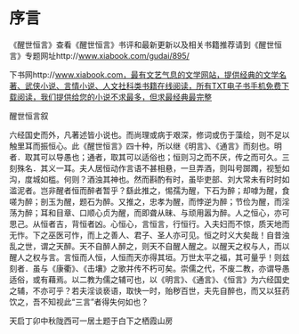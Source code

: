 # 序言
《醒世恒言》查看《醒世恒言》书评和最新更新以及相关书籍推荐请到《醒世恒言》专题网址http://www.xiabook.com/gudai/895/

下书网http://www.xiabook.com，最有文艺气息的文学网站，提供经典的文学名著、武侠小说、言情小说、人文社科类书籍在线阅读，所有TXT电子书手机免费下载阅读，我们提供给您的小说不求最多，但求最经典最完整

醒世恒言叙

六经国史而外，凡著述皆小说也。而尚理或病于艰深，修词或伤于藻绘，则不足以触里耳而振恒心。此《醒世恒言》四十种，所以继《明言》、《通言》而刻也。明者．取其可以导愚也；通者，取其可以适俗也；恒则习之而不厌，传之而可久。三刻殊名．其义一耳。夫人居恒动作言语不甚相悬，一旦弄酒，则叫号踯躅，视堑如沟，度城如槛。何则？酒浊其神也。然而斟酌有时，虽毕吏部、刘大常未有时时如滥泥者。岂非醒者恒而醉者暂乎？繇此推之，惕孺为醒，下石为醉；却嘑为醒，食嗟为醉；剖玉为醒，题石为醉。又推之，忠孝为醒，而悖逆为醉；节俭为醒，而淫荡为醉；耳和目章、口顺心贞为醒，而即聋从昧、与顽用嚣为醉。人之恒心，亦可思己。从恒者吉，背恒者凶。心恒心，言恒言，行恒行。入夫妇而不惊，质天地而无怍。下之巫医可怍，而上之善人、君子、圣人亦可见。恒之时义大矣哉！自昔浊乱之世，谓之天醉。天不自醉人醉之，则天不自醒人醒之。以醒天之权与人，而以醒人之权与言。言恒而人恒，人恒而天亦得其垣。万世太平之福，其可量乎！则兹刻者．虽与《康衢》、《击壤》之歌并传不朽可矣。崇儒之代，不废二教，亦谓导愚适俗，或有藉焉。以二教为儒之辅可也，以《明言》、《通言》、《恒言》为六经国史之辅，不亦可乎？若夫淫谈亵语，取快一时，贻秽百世，夫先自醉也，而又以狂药饮之，吾不知视此“三言”者得失何如也？

天启丁卯中秋陇西可一居土题于白下之栖霞山房

